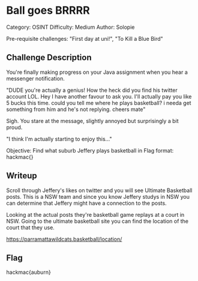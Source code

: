 # Ball goes BRRRR

Category: OSINT
Difficulty: Medium
Author: Solopie

Pre-requisite challenges: "First day at uni!", "To Kill a Blue Bird"

## Challenge Description

You're finally making progress on your Java assignment when you hear a messenger notification.

"DUDE you're actually a genius! How the heck did you find his twitter account LOL. Hey I have another favour to ask you. I'll actually pay you like 5 bucks this time. could you tell me where he plays basketball? i needa get something from him and he's not replying. cheers mate"

Sigh. You stare at the message, slightly annoyed but surprisingly a bit proud.

"I think I'm actually starting to enjoy this..."

Objective: Find what suburb Jeffery plays basketball in
Flag format: hackmac{<suburb>}

## Writeup

Scroll through Jeffery's likes on twitter and you will see Ultimate Basketball posts. This is a NSW team and since you know Jeffery studys in NSW you can determine that Jeffery might have a connection to the posts.

Looking at the actual posts they're basketball game replays at a court in NSW. Going to the ultimate basketball site you can find the location of the court that they use.

https://parramattawildcats.basketball/location/



## Flag

hackmac{auburn}


